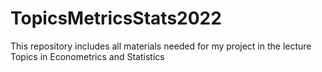 # TopicsMetricsStats2022
This repository includes all materials needed for my project in the lecture Topics in Econometrics and Statistics
